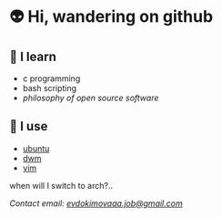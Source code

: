 # **👽️ Hi, wandering on github**

## **👀 I learn**

- c programming
- bash scripting
- *philosophy of open source software*

## **💚 I use**

- [ubuntu](https://ubuntu.com/)
- [dwm](https://dwm.suckless.orghttps://suckless.org/)
- [vim](https://www.vim.org/)

when will I switch to arch?..

*Contact email: evdokimovaaa.job@gmail.com*
